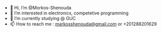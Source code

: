 - 👋 Hi, I’m @Morkos-Shenouda
- 👀 I’m interested in electronics, competetive programming
- 🌱 I’m currently studying @ GUC
- 📫 How to reach me : markosshenouda@gmail.com  or  +201288201629


<!---
Morkos-Shenouda/Morkos-Shenouda is a ✨ special ✨ repository because its `README.md` (this file) appears on your GitHub profile.
You can click the Preview link to take a look at your changes.
--->

